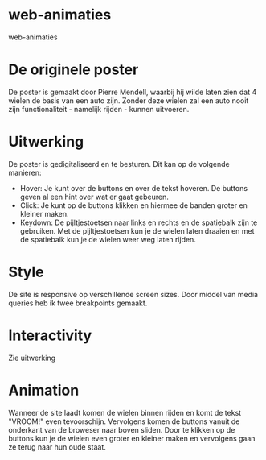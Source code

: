 # web-animaties
web-animaties

# De originele poster
De poster is gemaakt door Pierre Mendell, waarbij hij wilde laten zien dat 4 wielen de basis van een auto zijn.
Zonder deze wielen zal een auto nooit zijn functionaliteit - namelijk rijden - kunnen uitvoeren.

# Uitwerking
De poster is gedigitaliseerd en te besturen. Dit kan op de volgende manieren:
* Hover: Je kunt over de buttons en over de tekst hoveren. De buttons geven al een hint over wat er gaat gebeuren.
* Click: Je kunt op de buttons klikken en hiermee de banden groter en kleiner maken.
* Keydown: De pijltjestoetsen naar links en rechts en de spatiebalk zijn te gebruiken. Met de pijltjestoetsen kun 
je de wielen laten draaien en met de spatiebalk kun je de wielen weer weg laten rijden.

# Style
De site is responsive op verschillende screen sizes. Door middel van media queries heb ik twee breakpoints gemaakt.

# Interactivity
Zie uitwerking

# Animation
Wanneer de site laadt komen de wielen binnen rijden en komt de tekst "VROOM!" even tevoorschijn. Vervolgens komen
de buttons vanuit de onderkant van de broweser naar boven sliden. Door te klikken op de buttons kun je de wielen
even groter en kleiner maken en vervolgens gaan ze terug naar hun oude staat.
